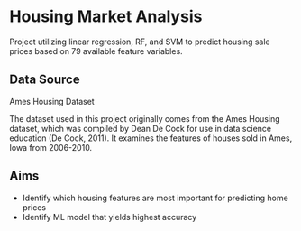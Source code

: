 # Housing Market Analysis
Project utilizing linear regression, RF, and SVM to predict housing sale prices based on 79 available feature variables. 

## Data Source
Ames Housing Dataset

The dataset used in this project originally comes from the Ames Housing dataset, which was compiled by Dean De Cock for use in data science 
education (De Cock, 2011). It examines the features of houses sold in Ames, Iowa from 2006-2010.

## Aims
- Identify which housing features are most important for predicting home prices 
- Identify ML model that yields highest accuracy
